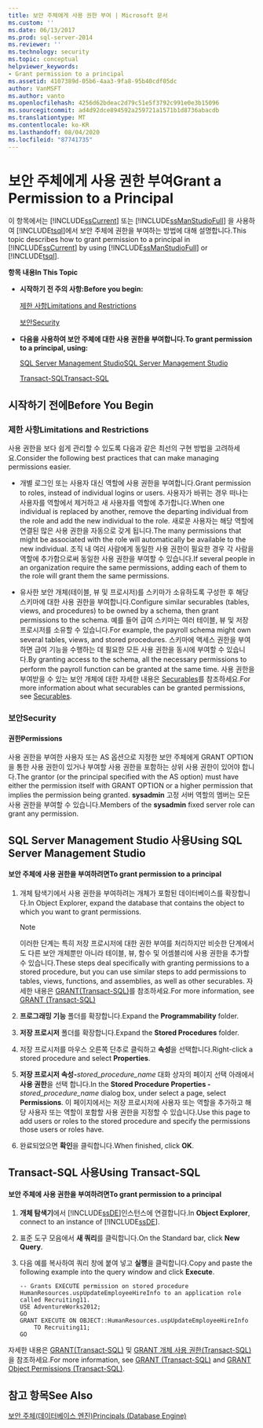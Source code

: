 ```yaml
---
title: 보안 주체에게 사용 권한 부여 | Microsoft 문서
ms.custom: ''
ms.date: 06/13/2017
ms.prod: sql-server-2014
ms.reviewer: ''
ms.technology: security
ms.topic: conceptual
helpviewer_keywords:
- Grant permission to a principal
ms.assetid: 4107389d-05b6-4aa3-9fa8-95b40cdf05dc
author: VanMSFT
ms.author: vanto
ms.openlocfilehash: 4256d62bdeac2d79c51e5f3792c991e0e3b15096
ms.sourcegitcommit: ad4d92dce894592a259721a1571b1d8736abacdb
ms.translationtype: MT
ms.contentlocale: ko-KR
ms.lasthandoff: 08/04/2020
ms.locfileid: "87741735"
---
```

# <a name="grant-a-permission-to-a-principal"></a><span data-ttu-id="a24bf-102">보안 주체에게 사용 권한 부여</span><span class="sxs-lookup"><span data-stu-id="a24bf-102">Grant a Permission to a Principal</span></span>
  <span data-ttu-id="a24bf-103">이 항목에서는 [!INCLUDE[ssCurrent](../../../includes/sscurrent-md.md)] 또는 [!INCLUDE[ssManStudioFull](../../../includes/ssmanstudiofull-md.md)] 을 사용하여 [!INCLUDE[tsql](../../../includes/tsql-md.md)]에서 보안 주체에 권한을 부여하는 방법에 대해 설명합니다.</span><span class="sxs-lookup"><span data-stu-id="a24bf-103">This topic describes how to grant permission to a principal in [!INCLUDE[ssCurrent](../../../includes/sscurrent-md.md)] by using [!INCLUDE[ssManStudioFull](../../../includes/ssmanstudiofull-md.md)] or [!INCLUDE[tsql](../../../includes/tsql-md.md)].</span></span>  
  
 <span data-ttu-id="a24bf-104">**항목 내용**</span><span class="sxs-lookup"><span data-stu-id="a24bf-104">**In This Topic**</span></span>  
  
-   <span data-ttu-id="a24bf-105">**시작하기 전 주의 사항:**</span><span class="sxs-lookup"><span data-stu-id="a24bf-105">**Before you begin:**</span></span>  
  
     [<span data-ttu-id="a24bf-106">제한 사항</span><span class="sxs-lookup"><span data-stu-id="a24bf-106">Limitations and Restrictions</span></span>](#Restrictions)  
  
     [<span data-ttu-id="a24bf-107">보안</span><span class="sxs-lookup"><span data-stu-id="a24bf-107">Security</span></span>](#Security)  
  
-   <span data-ttu-id="a24bf-108">**다음을 사용하여 보안 주체에 대한 사용 권한을 부여합니다.**</span><span class="sxs-lookup"><span data-stu-id="a24bf-108">**To grant permission to a principal, using:**</span></span>  
  
     [<span data-ttu-id="a24bf-109">SQL Server Management Studio</span><span class="sxs-lookup"><span data-stu-id="a24bf-109">SQL Server Management Studio</span></span>](#SSMSProcedure)  
  
     [<span data-ttu-id="a24bf-110">Transact-SQL</span><span class="sxs-lookup"><span data-stu-id="a24bf-110">Transact-SQL</span></span>](#TsqlProcedure)  
  
##  <a name="before-you-begin"></a><a name="BeforeYouBegin"></a> <span data-ttu-id="a24bf-111">시작하기 전에</span><span class="sxs-lookup"><span data-stu-id="a24bf-111">Before You Begin</span></span>  
  
###  <a name="limitations-and-restrictions"></a><a name="Restrictions"></a> <span data-ttu-id="a24bf-112">제한 사항</span><span class="sxs-lookup"><span data-stu-id="a24bf-112">Limitations and Restrictions</span></span>  
 <span data-ttu-id="a24bf-113">사용 권한을 보다 쉽게 관리할 수 있도록 다음과 같은 최선의 구현 방법을 고려하세요.</span><span class="sxs-lookup"><span data-stu-id="a24bf-113">Consider the following best practices that can make managing permissions easier.</span></span>  
  
-   <span data-ttu-id="a24bf-114">개별 로그인 또는 사용자 대신 역할에 사용 권한을 부여합니다.</span><span class="sxs-lookup"><span data-stu-id="a24bf-114">Grant permission to roles, instead of individual logins or users.</span></span> <span data-ttu-id="a24bf-115">사용자가 바뀌는 경우 떠나는 사용자를 역할에서 제거하고 새 사용자를 역할에 추가합니다.</span><span class="sxs-lookup"><span data-stu-id="a24bf-115">When one individual is replaced by another, remove the departing individual from the role and add the new individual to the role.</span></span> <span data-ttu-id="a24bf-116">새로운 사용자는 해당 역할에 연결된 많은 사용 권한을 자동으로 갖게 됩니다.</span><span class="sxs-lookup"><span data-stu-id="a24bf-116">The many permissions that might be associated with the role will automatically be available to the new individual.</span></span> <span data-ttu-id="a24bf-117">조직 내 여러 사람에게 동일한 사용 권한이 필요한 경우 각 사람을 역할에 추가함으로써 동일한 사용 권한을 부여할 수 있습니다.</span><span class="sxs-lookup"><span data-stu-id="a24bf-117">If several people in an organization require the same permissions, adding each of them to the role will grant them the same permissions.</span></span>  
  
-   <span data-ttu-id="a24bf-118">유사한 보안 개체(테이블, 뷰 및 프로시저)를 스키마가 소유하도록 구성한 후 해당 스키마에 대한 사용 권한을 부여합니다.</span><span class="sxs-lookup"><span data-stu-id="a24bf-118">Configure similar securables (tables, views, and procedures) to be owned by a schema, then grant permissions to the schema.</span></span> <span data-ttu-id="a24bf-119">예를 들어 급여 스키마는 여러 테이블, 뷰 및 저장 프로시저를 소유할 수 있습니다.</span><span class="sxs-lookup"><span data-stu-id="a24bf-119">For example, the payroll schema might own several tables, views, and stored procedures.</span></span> <span data-ttu-id="a24bf-120">스키마에 액세스 권한을 부여하면 급여 기능을 수행하는 데 필요한 모든 사용 권한을 동시에 부여할 수 있습니다.</span><span class="sxs-lookup"><span data-stu-id="a24bf-120">By granting access to the schema, all the necessary permissions to perform the payroll function can be granted at the same time.</span></span> <span data-ttu-id="a24bf-121">사용 권한을 부여받을 수 있는 보안 개체에 대한 자세한 내용은 [Securables](../securables.md)를 참조하세요.</span><span class="sxs-lookup"><span data-stu-id="a24bf-121">For more information about what securables can be granted permissions, see [Securables](../securables.md).</span></span>  
  
###  <a name="security"></a><a name="Security"></a> <span data-ttu-id="a24bf-122">보안</span><span class="sxs-lookup"><span data-stu-id="a24bf-122">Security</span></span>  
  
####  <a name="permissions"></a><a name="Permissions"></a> <span data-ttu-id="a24bf-123">권한</span><span class="sxs-lookup"><span data-stu-id="a24bf-123">Permissions</span></span>  
 <span data-ttu-id="a24bf-124">사용 권한을 부여한 사용자 또는 AS 옵션으로 지정한 보안 주체에게 GRANT OPTION을 통한 사용 권한이 있거나 부여할 사용 권한을 포함하는 상위 사용 권한이 있어야 합니다.</span><span class="sxs-lookup"><span data-stu-id="a24bf-124">The grantor (or the principal specified with the AS option) must have either the permission itself with GRANT OPTION or a higher permission that implies the permission being granted.</span></span> <span data-ttu-id="a24bf-125">**sysadmin** 고정 서버 역할의 멤버는 모든 사용 권한을 부여할 수 있습니다.</span><span class="sxs-lookup"><span data-stu-id="a24bf-125">Members of the **sysadmin** fixed server role can grant any permission.</span></span>  
  
##  <a name="using-sql-server-management-studio"></a><a name="SSMSProcedure"></a> <span data-ttu-id="a24bf-126">SQL Server Management Studio 사용</span><span class="sxs-lookup"><span data-stu-id="a24bf-126">Using SQL Server Management Studio</span></span>  
  
#### <a name="to-grant-permission-to-a-principal"></a><span data-ttu-id="a24bf-127">보안 주체에 사용 권한을 부여하려면</span><span class="sxs-lookup"><span data-stu-id="a24bf-127">To grant permission to a principal</span></span>  
  
1.  <span data-ttu-id="a24bf-128">개체 탐색기에서 사용 권한을 부여하려는 개체가 포함된 데이터베이스를 확장합니다.</span><span class="sxs-lookup"><span data-stu-id="a24bf-128">In Object Explorer, expand the database that contains the object to which you want to grant permissions.</span></span>  
  
    > [!NOTE]  
    >  <span data-ttu-id="a24bf-129">이러한 단계는 특히 저장 프로시저에 대한 권한 부여를 처리하지만 비슷한 단계에서도 다른 보안 개체뿐만 아니라 테이블, 뷰, 함수 및 어셈블리에 사용 권한을 추가할 수 있습니다.</span><span class="sxs-lookup"><span data-stu-id="a24bf-129">These steps deal specifically with granting permissions to a stored procedure, but you can use similar steps to add permissions to tables, views, functions, and assemblies, as well as other securables.</span></span> <span data-ttu-id="a24bf-130">자세한 내용은 [GRANT&#40;Transact-SQL&#41;](/sql/t-sql/statements/grant-transact-sql)를 참조하세요.</span><span class="sxs-lookup"><span data-stu-id="a24bf-130">For more information, see [GRANT &#40;Transact-SQL&#41;](/sql/t-sql/statements/grant-transact-sql)</span></span>  
  
2.  <span data-ttu-id="a24bf-131">**프로그래밍 기능** 폴더를 확장합니다.</span><span class="sxs-lookup"><span data-stu-id="a24bf-131">Expand the **Programmability** folder.</span></span>  
  
3.  <span data-ttu-id="a24bf-132">**저장 프로시저** 폴더를 확장합니다.</span><span class="sxs-lookup"><span data-stu-id="a24bf-132">Expand the **Stored Procedures** folder.</span></span>  
  
4.  <span data-ttu-id="a24bf-133">저장 프로시저를 마우스 오른쪽 단추로 클릭하고 **속성**을 선택합니다.</span><span class="sxs-lookup"><span data-stu-id="a24bf-133">Right-click a stored procedure and select **Properties**.</span></span>  
  
5.  <span data-ttu-id="a24bf-134">**저장 프로시저 속성-**_stored_procedure_name_ 대화 상자의 페이지 선택 아래에서 **사용 권한**을 선택 합니다.</span><span class="sxs-lookup"><span data-stu-id="a24bf-134">In the **Stored Procedure Properties -**_stored_procedure_name_ dialog box, under select a page, select **Permissions**.</span></span> <span data-ttu-id="a24bf-135">이 페이지에서는 저장 프로시저에 사용자 또는 역할을 추가하고 해당 사용자 또는 역할이 포함할 사용 권한을 지정할 수 있습니다.</span><span class="sxs-lookup"><span data-stu-id="a24bf-135">Use this page to add users or roles to the stored procedure and specify the permissions those users or roles have.</span></span>  
  
6.  <span data-ttu-id="a24bf-136">완료되었으면 **확인**을 클릭합니다.</span><span class="sxs-lookup"><span data-stu-id="a24bf-136">When finished, click **OK**.</span></span>  
  
##  <a name="using-transact-sql"></a><a name="TsqlProcedure"></a> <span data-ttu-id="a24bf-137">Transact-SQL 사용</span><span class="sxs-lookup"><span data-stu-id="a24bf-137">Using Transact-SQL</span></span>  
  
#### <a name="to-grant-permission-to-a-principal"></a><span data-ttu-id="a24bf-138">보안 주체에 사용 권한을 부여하려면</span><span class="sxs-lookup"><span data-stu-id="a24bf-138">To grant permission to a principal</span></span>  
  
1.  <span data-ttu-id="a24bf-139">**개체 탐색기**에서 [!INCLUDE[ssDE](../../../includes/ssde-md.md)]인스턴스에 연결합니다.</span><span class="sxs-lookup"><span data-stu-id="a24bf-139">In **Object Explorer**, connect to an instance of [!INCLUDE[ssDE](../../../includes/ssde-md.md)].</span></span>  
  
2.  <span data-ttu-id="a24bf-140">표준 도구 모음에서 **새 쿼리**를 클릭합니다.</span><span class="sxs-lookup"><span data-stu-id="a24bf-140">On the Standard bar, click **New Query**.</span></span>  
  
3.  <span data-ttu-id="a24bf-141">다음 예를 복사하여 쿼리 창에 붙여 넣고 **실행**을 클릭합니다.</span><span class="sxs-lookup"><span data-stu-id="a24bf-141">Copy and paste the following example into the query window and click **Execute**.</span></span>  
  
    ```  
    -- Grants EXECUTE permission on stored procedure HumanResources.uspUpdateEmployeeHireInfo to an application role called Recruiting11.   
    USE AdventureWorks2012;  
    GO  
    GRANT EXECUTE ON OBJECT::HumanResources.uspUpdateEmployeeHireInfo  
        TO Recruiting11;  
    GO  
    ```  
  
 <span data-ttu-id="a24bf-142">자세한 내용은 [GRANT&#40;Transact-SQL&#41;](/sql/t-sql/statements/grant-transact-sql) 및 [GRANT 개체 사용 권한&#40;Transact-SQL&#41;](/sql/t-sql/statements/grant-object-permissions-transact-sql)을 참조하세요.</span><span class="sxs-lookup"><span data-stu-id="a24bf-142">For more information, see [GRANT &#40;Transact-SQL&#41;](/sql/t-sql/statements/grant-transact-sql) and [GRANT Object Permissions &#40;Transact-SQL&#41;](/sql/t-sql/statements/grant-object-permissions-transact-sql).</span></span>  
  
## <a name="see-also"></a><span data-ttu-id="a24bf-143">참고 항목</span><span class="sxs-lookup"><span data-stu-id="a24bf-143">See Also</span></span>  
 [<span data-ttu-id="a24bf-144">보안 주체&#40;데이터베이스 엔진&#41;</span><span class="sxs-lookup"><span data-stu-id="a24bf-144">Principals &#40;Database Engine&#41;</span></span>](principals-database-engine.md)  
  
  

